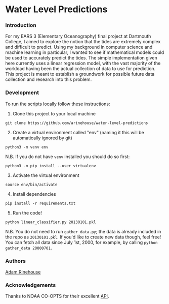 # Water Level Predictions

### Introduction
For my EARS 3 (Elementary Oceanography) final project at Dartmouth College, I aimed to explore the notion that the tides are extremely complex and difficult to predict. Using my background in computer science and machine learning in particular, I wanted to see if mathematical models could be used to accurately predict the tides. The simple implementation given here currently uses a linear regression model, with the vast majority of the workload having been the actual collection of data to use for prediction. This project is meant to establish a groundwork for possible future data collection and research into this problem.

### Development
To run the scripts locally follow these instructions:

1. Clone this project to your local machine
```
git clone https://github.com/arinehouse/water-level-predictions
```

2. Create a virtual environment called "env" (naming it this will be automatically ignored by git)
```
python3 -m venv env
```
N.B. If you do not have `venv` installed you should do so first:
```
python3 -m pip install --user virtualenv
```

3. Activate the virtual environment
```
source env/bin/activate
```

4. Install dependencies
```
pip install -r requirements.txt
```

5. Run the code!
```
python linear_classifier.py 20130101.pkl
```
N.B. You do not need to run `gather_data.py`; the data is already included in the repo as `20130101.pkl`. If you'd like to create new data though, feel free! You can fetch all data since July 1st, 2000, for example, by calling `python gather_data 20000701`.

### Authors
[Adam Rinehouse](https://github.com/arinehouse)

### Acknowledgements
Thanks to NOAA CO-OPTS for their excellent [API](https://tidesandcurrents.noaa.gov/api/).